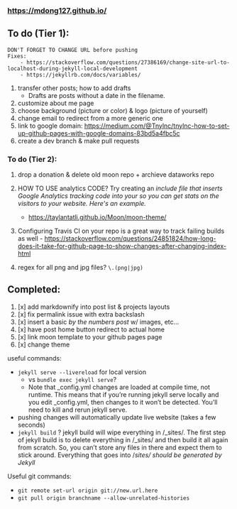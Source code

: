 ### https://mdong127.github.io/

## To do (Tier 1): 

	DON'T FORGET TO CHANGE URL before pushing
	Fixes: 
		- https://stackoverflow.com/questions/27386169/change-site-url-to-localhost-during-jekyll-local-development
		- https://jekyllrb.com/docs/variables/

1. transfer other posts; how to add drafts
	- Drafts are posts without a date in the filename. 
1. customize about me page
1. choose background (picture or color) & logo (picture of yourself)
1. change email to redirect from a more generic one
1. link to google domain: https://medium.com/@Tnylnc/tnylnc-how-to-set-up-github-pages-with-google-domains-83bd5a4fbc5c 
1. create a dev branch & make pull requests

### To do (Tier 2): 

1. drop a donation & delete old moon repo + archieve dataworks repo

1. HOW TO USE analytics CODE? Try creating an _include file that inserts Google Analytics tracking code into your <head> so you can get stats on the visitors to your website. Here's an example._
	- https://taylantatli.github.io/Moon/moon-theme/

1. Configuring Travis CI on your repo is a great way to track failing builds as well - https://stackoverflow.com/questions/24851824/how-long-does-it-take-for-github-page-to-show-changes-after-changing-index-html

1. regex for all png and jpg files?  `\.(png|jpg)`

## Completed: 
1. [x] add markdownify into post list & projects layouts
1. [x] fix permalink issue with extra backslash 
1. [x] insert a basic _by the numbers post_ w/ images, etc... 
1. [x] have post home button redirect to actual home
1. [x] link moon template to your github pages page 
1. [x] change theme

useful commands:

- `jekyll serve --livereload` for local version 
	- vs `bundle exec jekyll serve`? 
	- Note that _config.yml changes are loaded at compile time, not runtime. This means that if you’re running jekyll serve locally and you edit _config.yml, then changes to it won’t be detected. You’ll need to kill and rerun jekyll serve.
- pushing changes will automatically update live website (takes a few seconds)
- `jekyll build` ? 
	jekyll build will wipe everything in /_sites/. The first step of jekyll build is to delete everything in /_sites/ and then build it all again from scratch. So, you can’t store any files in there and expect them to stick around. Everything that goes into /_sites/ should be generated by Jekyll_

Useful git commands:
- `git remote set-url origin git://new.url.here`
- `git pull origin branchname --allow-unrelated-histories`


